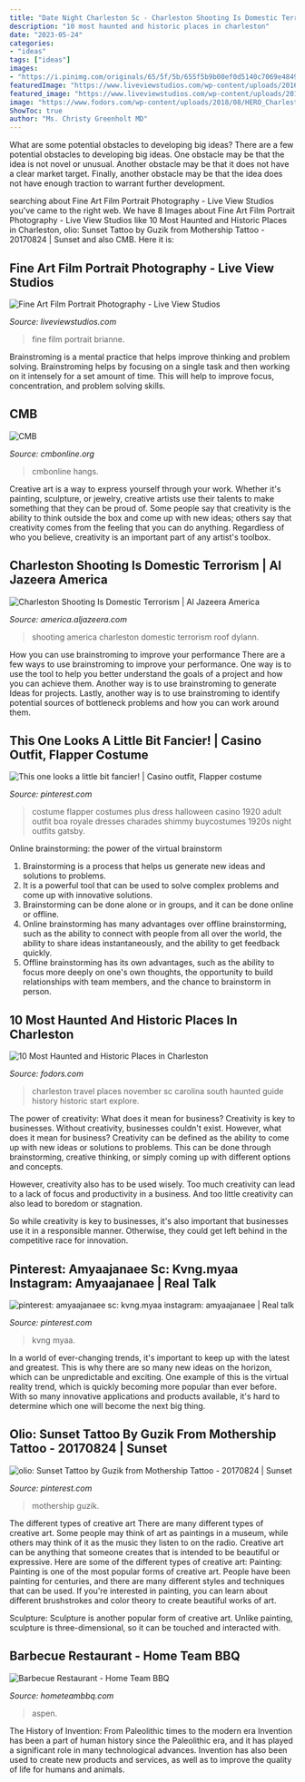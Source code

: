 ```yaml
---
title: "Date Night Charleston Sc - Charleston Shooting Is Domestic Terrorism"
description: "10 most haunted and historic places in charleston"
date: "2023-05-24"
categories:
- "ideas"
tags: ["ideas"]
images:
- "https://i.pinimg.com/originals/65/5f/5b/655f5b9b00ef0d5140c7069e484987bb.jpg"
featuredImage: "https://www.liveviewstudios.com/wp-content/uploads/2016/09/Fine-Art-Film-Portrait-Photography_0019.jpg"
featured_image: "https://www.liveviewstudios.com/wp-content/uploads/2016/09/Fine-Art-Film-Portrait-Photography_0019.jpg"
image: "https://www.fodors.com/wp-content/uploads/2018/08/HERO_CharlestonHauntedHistory_Hero_DockStreet_ChurchStView_ExploreChalreston_1.jpg"
ShowToc: true
author: "Ms. Christy Greenholt MD"
---
```



What are some potential obstacles to developing big ideas?
There are a few potential obstacles to developing big ideas. One obstacle may be that the idea is not novel or unusual. Another obstacle may be that it does not have a clear market target. Finally, another obstacle may be that the idea does not have enough traction to warrant further development.

	

		
searching about Fine Art Film Portrait Photography - Live View Studios you've came to the right web. We have 8 Images about Fine Art Film Portrait Photography - Live View Studios like 10 Most Haunted and Historic Places in Charleston, olio: Sunset Tattoo by Guzik from Mothership Tattoo - 20170824 | Sunset and also CMB. Here it is:
		
    
## Fine Art Film Portrait Photography - Live View Studios

<img loading=lazy src="https://www.liveviewstudios.com/wp-content/uploads/2016/09/Fine-Art-Film-Portrait-Photography_0019.jpg" onerror="this.onerror=null;this.src='https://tse4.mm.bing.net/th?id=OIP.biRRP4X8jNZULHwsHeZcAAHaJ3&amp;pid=15.1';" alt="Fine Art Film Portrait Photography - Live View Studios">

_Source: liveviewstudios.com_

>fine film portrait brianne. 

	

Brainstroming is a mental practice that helps improve thinking and problem solving. Brainstroming helps by focusing on a single task and then working on it intensely for a set amount of time. This will help to improve focus, concentration, and problem solving skills.

    
## CMB

<img loading=lazy src="http://cmbonline.org/wp-content/uploads/2020/03/Screen-Shot-2020-03-30-at-7.46.23-PM-768x1032.png" onerror="this.onerror=null;this.src='https://tse2.mm.bing.net/th?id=OIP.4QjvvpKbihitblYFbZVqAQHaJ8&amp;pid=15.1';" alt="CMB">

_Source: cmbonline.org_

>cmbonline hangs. 

	

Creative art is a way to express yourself through your work. Whether it's painting, sculpture, or jewelry, creative artists use their talents to make something that they can be proud of. Some people say that creativity is the ability to think outside the box and come up with new ideas; others say that creativity comes from the feeling that you can do anything. Regardless of who you believe, creativity is an important part of any artist's toolbox.

    
## Charleston Shooting Is Domestic Terrorism | Al Jazeera America

<img loading=lazy src="http://america.aljazeera.com/content/ajam/opinions/2015/6/charleston-shooting-is-domestic-terrorism/jcr:content/headlineImage.adapt.1460.high.dylann_roof_pic_18jun2015.1434733563915.jpg" onerror="this.onerror=null;this.src='https://tse1.mm.bing.net/th?id=OIP.A7RKR03XGmBaFnhf6LNNTgHaEn&amp;pid=15.1';" alt="Charleston Shooting Is Domestic Terrorism | Al Jazeera America">

_Source: america.aljazeera.com_

>shooting america charleston domestic terrorism roof dylann. 

	

How you can use brainstroming to improve your performance
There are a few ways to use brainstroming to improve your performance. One way is to use the tool to help you better understand the goals of a project and how you can achieve them. Another way is to use brainstroming to generate Ideas for projects. Lastly, another way is to use brainstroming to identify potential sources of bottleneck problems and how you can work around them.

    
## This One Looks A Little Bit Fancier! | Casino Outfit, Flapper Costume

<img loading=lazy src="https://i.pinimg.com/originals/a6/6c/bd/a66cbd99193b69c20407648727812c88.jpg" onerror="this.onerror=null;this.src='https://tse3.mm.bing.net/th?id=OIP.KLGjMMHFaV2sCTmDIF4e5QHaQ4&amp;pid=15.1';" alt="This one looks a little bit fancier! | Casino outfit, Flapper costume">

_Source: pinterest.com_

>costume flapper costumes plus dress halloween casino 1920 adult outfit boa royale dresses charades shimmy buycostumes 1920s night outfits gatsby. 

	

Online brainstorming: the power of the virtual brainstorm
1. Brainstorming is a process that helps us generate new ideas and solutions to problems.
2. It is a powerful tool that can be used to solve complex problems and come up with innovative solutions.
3. Brainstorming can be done alone or in groups, and it can be done online or offline.
4. Online brainstorming has many advantages over offline brainstorming, such as the ability to connect with people from all over the world, the ability to share ideas instantaneously, and the ability to get feedback quickly.
5. Offline brainstorming has its own advantages, such as the ability to focus more deeply on one's own thoughts, the opportunity to build relationships with team members, and the chance to brainstorm in person.

    
## 10 Most Haunted And Historic Places In Charleston

<img loading=lazy src="https://www.fodors.com/wp-content/uploads/2018/08/HERO_CharlestonHauntedHistory_Hero_DockStreet_ChurchStView_ExploreChalreston_1.jpg" onerror="this.onerror=null;this.src='https://tse1.mm.bing.net/th?id=OIP.qF8_bGX7-ZB0RH3Bbbcs4QHaE8&amp;pid=15.1';" alt="10 Most Haunted and Historic Places in Charleston">

_Source: fodors.com_

>charleston travel places november sc carolina south haunted guide history historic start explore. 

	

The power of creativity: What does it mean for business?
Creativity is key to businesses. Without creativity, businesses couldn't exist. However, what does it mean for business? 
Creativity can be defined as the ability to come up with new ideas or solutions to problems. This can be done through brainstorming, creative thinking, or simply coming up with different options and concepts. 

However, creativity also has to be used wisely. Too much creativity can lead to a lack of focus and productivity in a business. And too little creativity can also lead to boredom or stagnation. 

So while creativity is key to businesses, it's also important that businesses use it in a responsible manner. Otherwise, they could get left behind in the competitive race for innovation.

    
## Pinterest: Amyaajanaee Sc: Kvng.myaa Instagram: Amyaajanaee | Real Talk

<img loading=lazy src="https://i.pinimg.com/originals/65/5f/5b/655f5b9b00ef0d5140c7069e484987bb.jpg" onerror="this.onerror=null;this.src='https://tse1.mm.bing.net/th?id=OIP.ya2pHagXIy5OC7v2Wd1JPAHaHW&amp;pid=15.1';" alt="pinterest: amyaajanaee sc: kvng.myaa instagram: amyaajanaee | Real talk">

_Source: pinterest.com_

>kvng myaa. 

	

In a world of ever-changing trends, it's important to keep up with the latest and greatest. This is why there are so many new ideas on the horizon, which can be unpredictable and exciting. One example of this is the virtual reality trend, which is quickly becoming more popular than ever before. With so many innovative applications and products available, it's hard to determine which one will become the next big thing.

    
## Olio: Sunset Tattoo By Guzik From Mothership Tattoo - 20170824 | Sunset

<img loading=lazy src="https://i.pinimg.com/736x/f9/68/b5/f968b52235c1e591c3f8ba52f18fcac0.jpg" onerror="this.onerror=null;this.src='https://tse3.mm.bing.net/th?id=OIP.5hCKyUcDMI3H-04bjCIP_AHaHa&amp;pid=15.1';" alt="olio: Sunset Tattoo by Guzik from Mothership Tattoo - 20170824 | Sunset">

_Source: pinterest.com_

>mothership guzik. 

	

The different types of creative art
There are many different types of creative art. Some people may think of art as paintings in a museum, while others may think of it as the music they listen to on the radio. Creative art can be anything that someone creates that is intended to be beautiful or expressive. Here are some of the different types of creative art:
Painting: Painting is one of the most popular forms of creative art. People have been painting for centuries, and there are many different styles and techniques that can be used. If you're interested in painting, you can learn about different brushstrokes and color theory to create beautiful works of art.

Sculpture: Sculpture is another popular form of creative art. Unlike painting, sculpture is three-dimensional, so it can be touched and interacted with.

    
## Barbecue Restaurant - Home Team BBQ

<img loading=lazy src="https://hometeambbq.com/wp-content/uploads/2017/04/DT_-_Full_Restaurant_Close_Up1.jpg" onerror="this.onerror=null;this.src='https://tse4.mm.bing.net/th?id=OIP.ovjm1eCTogguCD6fhPo4pAHaFx&amp;pid=15.1';" alt="Barbecue Restaurant - Home Team BBQ">

_Source: hometeambbq.com_

>aspen. 

	

The History of Invention: From Paleolithic times to the modern era
Invention has been a part of human history since the Paleolithic era, and it has played a significant role in many technological advances. Invention has also been used to create new products and services, as well as to improve the quality of life for humans and animals.

